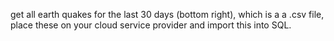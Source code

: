 get all earth quakes for the last 30 days (bottom right), which is a a .csv file, place these on your cloud service provider and import this into SQL.
